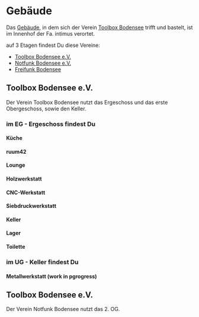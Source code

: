 # Gebäude

Das [Gebäude](gebaeude.md), in dem sich der Verein [Toolbox Bodensee](https://www.toolbox-bodensee.de) trifft und bastelt, ist im Innenhof der Fa. intimus verortet.

auf 3 Etagen findest Du diese Vereine:

* [Toolbox Bodensee e.V.](https://toolbox-bodensee.de)
* [Notfunk Bodensee e.V.](https://notfunk-bodensee.de)
* [Freifunk Bodensee](https://ffbsee.net)

## Toolbox Bodensee e.V.
Der Verein Toolbox Bodensee nutzt das Ergeschoss und das erste Obergeschoss, sowie den Keller.

### im EG - Ergeschoss findest Du
#### Küche
#### ruum42
#### Lounge
#### Holzwerkstatt
#### CNC-Werkstatt
#### Siebdruckwerkstatt
#### Keller
#### Lager
#### Toilette

### im UG - Keller findest Du
#### Metallwerkstatt (work in pgrogress)

## Toolbox Bodensee e.V.
Der Verein Notfunk Bodensee nutzt das 2. OG.

